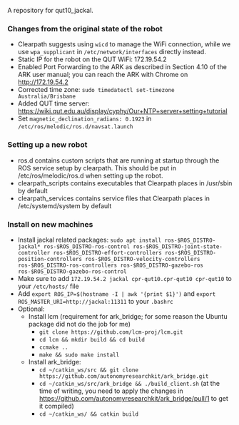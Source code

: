 A repository for qut10_jackal.

### Changes from the original state of the robot
- Clearpath suggests using `wicd` to manage the WiFi connection, while we use `wpa_supplicant` in `/etc/network/interfaces` directly instead.
- Static IP for the robot on the QUT WiFi: 172.19.54.2
- Enabled Port Forwarding to the ARK as described in Section 4.10 of the ARK user manual; you can reach the ARK with Chrome on http://172.19.54.2
- Corrected time zone: `sudo timedatectl set-timezone Australia/Brisbane`
- Added QUT time server: https://wiki.qut.edu.au/display/cyphy/Our+NTP+server+setting+tutorial
- Set `magnetic_declination_radians: 0.1923` in `/etc/ros/melodic/ros.d/navsat.launch`

### Setting up a new robot
- ros.d contains custom scripts that are running at startup through the ROS service setup by clearpath. This should be put in /etc/ros/melodic/ros.d when setting up the robot.
- clearpath_scripts contains executables that Clearpath places in /usr/sbin by default
- clearpath_services contains service files that Clearpath places in /etc/systemd/system by default

### Install on new machines
- Install jackal related packages: `sudo apt install ros-$ROS_DISTRO-jackal* ros-$ROS_DISTRO-ros-control ros-$ROS_DISTRO-joint-state-controller ros-$ROS_DISTRO-effort-controllers ros-$ROS_DISTRO-position-controllers ros-$ROS_DISTRO-velocity-controllers ros-$ROS_DISTRO-ros-controllers ros-$ROS_DISTRO-gazebo-ros ros-$ROS_DISTRO-gazebo-ros-control`
- Make sure to add `172.19.54.2	jackal cpr-qut10.cpr-qut10 cpr-qut10` to your `/etc/hosts/` file
- Add `export ROS_IP=$(hostname -I | awk '{print $1}')` and `export ROS_MASTER_URI=http://jackal:11311` to your `.bashrc`
- Optional:
  - Install lcm (requirement for ark_bridge; for some reason the Ubuntu package did not do the job for me)
    - `git clone https://github.com/lcm-proj/lcm.git`
    - `cd lcm && mkdir build && cd build`
    - `ccmake ..`
    - `make && sudo make install`
  - Install ark_bridge:
    - `cd ~/catkin_ws/src && git clone https://github.com/autonomyresearchkit/ark_bridge.git`
    - `cd ~/catkin_ws/src/ark_bridge && ./build_client.sh` (at the time of writing, you need to apply the changes in https://github.com/autonomyresearchkit/ark_bridge/pull/1 to get it compiled)
    - `cd ~/catkin_ws/ && catkin build`
